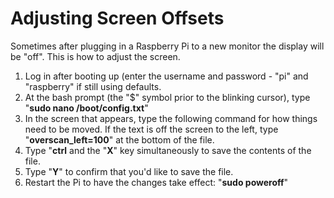 # Adjusting Screen Offsets

Sometimes after plugging in a Raspberry Pi to a new monitor the display will be "off". This is how to adjust the screen.

1. Log in after booting up (enter the username and password - "pi" and "raspberry" if still using defaults.
2. At the bash prompt (the "$" symbol prior to the blinking cursor), type "**sudo nano /boot/config.txt**"
3. In the screen that appears, type the following command for how things need to be moved. If the text is off the screen to the left, type "**overscan_left=100**" at the bottom of the file. 
4. Type "**ctrl** and the "**X**" key simultaneously to save the contents of the file.
5. Type "**Y**" to confirm that you'd like to save the file. 
6. Restart the Pi to have the changes take effect: "**sudo poweroff**"